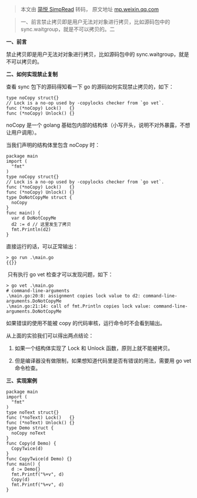 > 本文由 [简悦 SimpRead](http://ksria.com/simpread/) 转码， 原文地址 [mp.weixin.qq.com](https://mp.weixin.qq.com/s/VRSgFRdEjrz1KMz5JMwGvA)

> 一、前言禁止拷贝即是用户无法对对象进行拷贝，比如源码包中的 sync.waitgroup，就是不可以拷贝的。二

**一、前言**

禁止拷贝即是用户无法对对象进行拷贝，比如源码包中的 sync.waitgroup，就是不可以拷贝的。

**二、如何实现禁止复制**

查看 sync 包下的源码得知看一下 go 的源码如何实现禁止拷贝的，如下：

```
type noCopy struct{}
// Lock is a no-op used by -copylocks checker from `go vet`.
func (*noCopy) Lock()   {}
func (*noCopy) Unlock() {}

```

noCopy 是一个 golang 基础包内部的结构体（小写开头，说明不对外暴露，不想让用户调用）。

当我们声明的结构体里包含 noCopy 时：

```
package main
import (
  "fmt"
)
type noCopy struct{}
// Lock is a no-op used by -copylocks checker from `go vet`.
func (*noCopy) Lock()   {}
func (*noCopy) Unlock() {}
type DoNotCopyMe struct {
  noCopy
}
func main() {
  var d DoNotCopyMe
  d2 := d // 这里发生了拷贝
  fmt.Println(d2)
}

```

直接运行的话，可以正常输出：

```
> go run .\main.go
{{}}

```

 只有执行 go vet 检查才可以发现问题，如下：

```
> go vet .\main.go
# command-line-arguments
.\main.go:20:8: assignment copies lock value to d2: command-line-arguments.DoNotCopyMe    
.\main.go:21:14: call of fmt.Println copies lock value: command-line-arguments.DoNotCopyMe

```

如果错误的使用不能被 copy 的代码审核，运行命令时不会看到输出。

从上面的实验我们可以得出两点结论：

1.  如果一个结构体实现了 Lock 和 Unlock 函数，原则上就不能被拷贝。
    
2.  但是编译器没有做限制，如果想知道代码里是否有错误的用法，需要用 go vet 命令检查。
    

**三、实现案例**  

```
package main
import (
  "fmt"
)
type noText struct{}
func (*noText) Lock()   {}
func (*noText) Unlock() {}
type Demo struct {
  noCopy noText
}
func Copy(d Demo) {
  CopyTwice(d)
}
func CopyTwice(d Demo) {}
func main() {
  d := Demo{}
  fmt.Printf("%+v", d)
  Copy(d)
  fmt.Printf("%+v", d)
}

```